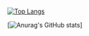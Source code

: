 ### 

[![Top Langs](https://github-readme-stats.vercel.app/api/top-langs/?username=kobayshitaichi&layout=compact&theme=onedark
)](https://github.com/anuraghazra/github-readme-stats)

[![Anurag's GitHub stats](https://github-readme-stats.vercel.app/api?username=kobayshitaichi&layout=compact&theme=onedark)]

